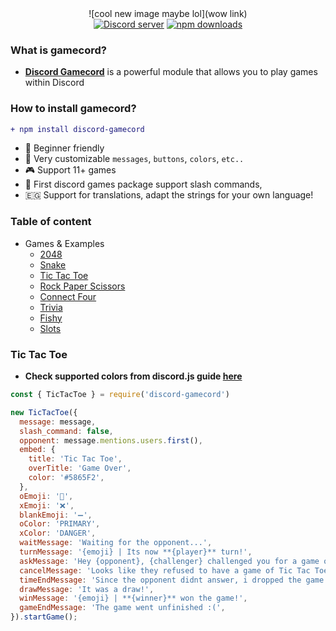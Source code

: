 <div align="center">
![cool new image maybe lol](wow link)
</br>
<a href="https://discord.gg/invite/GaczkwfgV9"><img src="https://img.shields.io/discord/800631529351938089?style=for-the-badge&color=5865F2&logo=discord&logoColor=white&label=Aniket" alt="Discord server" /></a>
    <a href="https://www.npmjs.com/package/discord-gamecord"><img src="https://img.shields.io/npm/dt/discord-gamecord.svg?maxAge=3600&color=CC3534&style=for-the-badge&logo=npm" alt="npm downloads" /></a>
</div>

### What is gamecord?
- [**Discord Gamecord**](https://discord.gg/invite/GaczkwfgV9) is a powerful module that allows you to play games within Discord

### How to install gamecord?
```diff
+ npm install discord-gamecord
````

- 🤩 Beginner friendly
- 🎨 Very customizable `messages`, `buttons`, `colors`, `etc..`
- 🎮 Support 11+ games
- 📎 First discord games package support slash commands,
- 🇪🇬 Support for translations, adapt the strings for your own language!

### Table of content
- Games & Examples
  - [2048](#2048)
  - [Snake](#snake)
  - [Tic Tac Toe](#tictactoe)
  - [Rock Paper Scissors](#rockpaperscissors-)
  - [Connect Four](#connectfour-)
  - [Trivia](#trivia-)
  - [Fishy](#fishy-)
  - [Slots](#slots)


### Tic Tac Toe
- **Check supported colors from discord.js guide [here](https://discordjs.guide/interactions/buttons.html#button-styles)**
```js
const { TicTacToe } = require('discord-gamecord')

new TicTacToe({
  message: message,
  slash_command: false,
  opponent: message.mentions.users.first(),
  embed: {
    title: 'Tic Tac Toe',
    overTitle: 'Game Over',
    color: '#5865F2',
  },
  oEmoji: '🔵',
  xEmoji: '❌',
  blankEmoji: '➖',
  oColor: 'PRIMARY',
  xColor: 'DANGER',
  waitMessage: 'Waiting for the opponent...',
  turnMessage: '{emoji} | Its now **{player}** turn!',
  askMessage: 'Hey {opponent}, {challenger} challenged you for a game of Tic Tac Toe!',
  cancelMessage: 'Looks like they refused to have a game of Tic Tac Toe. \:(',
  timeEndMessage: 'Since the opponent didnt answer, i dropped the game!',
  drawMessage: 'It was a draw!',
  winMessage: '{emoji} | **{winner}** won the game!',
  gameEndMessage: 'The game went unfinished :(',
}).startGame();
```
